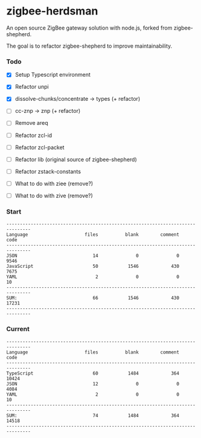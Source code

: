 # zigbee-herdsman
An open source ZigBee gateway solution with node.js, forked from zigbee-shepherd.

The goal is to refactor zigbee-shepherd to improve maintainability.

### Todo
- [x] Setup Typescript environment
- [x] Refactor unpi
- [x] dissolve-chunks/concentrate -> types (+ refactor)
- [ ] cc-znp -> znp (+ refactor)
- [ ] Remove areq
- [ ] Refactor zcl-id
- [ ] Refactor zcl-packet
- [ ] Refactor lib (original source of zigbee-shepherd)
- [ ] Refactor zstack-constants
- [ ] What to do with ziee (remove?)
- [ ] What to do with zive (remove?)


### Start
```
-------------------------------------------------------------------------------
Language                     files          blank        comment           code
-------------------------------------------------------------------------------
JSON                            14              0              0           9546
JavaScript                      50           1546            430           7675
YAML                             2              0              0             10
-------------------------------------------------------------------------------
SUM:                            66           1546            430          17231
-------------------------------------------------------------------------------
```

### Current
```
-------------------------------------------------------------------------------
Language                     files          blank        comment           code
-------------------------------------------------------------------------------
TypeScript                      60           1484            364          10424
JSON                            12              0              0           4084
YAML                             2              0              0             10
-------------------------------------------------------------------------------
SUM:                            74           1484            364          14518
-------------------------------------------------------------------------------
```